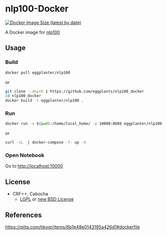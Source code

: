# nlp100-Docker

[![Docker Image Size (latest by date)](https://img.shields.io/docker/image-size/eggplanter/nlp100)](https://hub.docker.com/r/eggplanter/nlp100)

A Docker image for [nlp100](http://www.cl.ecei.tohoku.ac.jp/nlp100/)

## Usage

### Build

```bash
docker pull eggplanter/nlp100
```

or

```bash
git clone --depth 1 https://github.com/eggplants/nlp100_docker
cd nlp100_docker
docker build -t eggplanter/nlp100 .
```

### Run

```bash
docker run -v $(pwd):/home/local_home/ -p 10000:8888 eggplanter/nlp100
```

or

```bash
curl -sL  | docker-compose -f- up -d
```

### Open Notebook

Go to <http://localhost:10000>

## License

- CRF++, Cabocha
  - [LGPL](http://www.gnu.org/copyleft/lesser.html) or [new BSD License](http://www.opensource.org/licenses/bsd-license.php)

## References

<https://qiita.com/tikogr/items/6b1e48e0143195a426d1#dockerfile>
